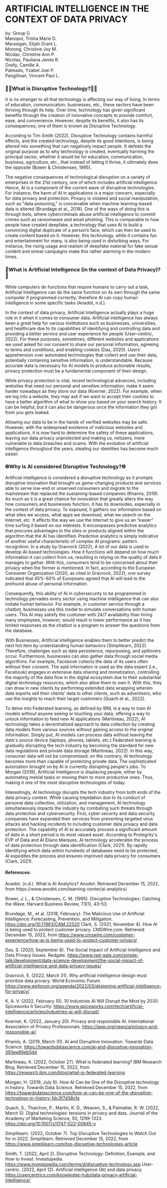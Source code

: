 <!DOCTYPE html>
<html>
<body>
  
  <div class="header">
    <h1>ARTIFICIAL INTELLIGENCE IN THE CONTEXT OF DATA PRIVACY</h1>
   
<p> 
    by: Group G <br>
  Manopol, Trisha Marie D. <br>
  Marasigan, Elijah Grant L. <br>
  Morong, Christine Joy M. <br>
  Nicdao, Christine Ann P. <br>
  Nicolas, Pauliana Jamie R. <br>
  Orelly, Camille A. <br>
  Palmado, Yzabel Joei P. <br>
  Pangilinan, Vincent Paul L. <br>
</p>

<h3>👩‍💻What is Disruptive Technology?👩‍💻</h3>

<p>
It is no stranger to all that technology is affecting our way of living. In terms of education, communication, businesses, etc., these sectors have been thriving through its help. Over time, technology has given significant benefits through the creation of innovative concepts to provide comfort, ease, and convenience. However, despite its benefits, it also has its consequences; one of them is known as Disruptive Technology. <br>

According to Tim Smith (2022), Disruptive Technology contains harmful effects, and the created technology, despite its good intentions, is being altered into something that can negatively impact people. It defeats the original purpose as to why technology is created, eventually harming the principal sector, whether it would be for education, communication, business, agriculture, etc., that instead of letting it thrive, it ultimately does the opposite (Bower & Christensen, 1995). <br>

The negative consequences of technological disruption on a variety of enterprises in the 21st century, one of which includes artificial intelligence. Hence, AI is a component of the current wave of disruptive technologies. For instance, the harm of AI in applications is a major concern, especially for data privacy and protection. Privacy is violated and social manipulation, such as "data poisoning," is conceivable when machine learning-based data is altered (Brundage et al., 2018). One of the ways of doing this is through bots, where cybercriminals abuse artificial intelligence to commit crimes such as ransomware and email phishing. This is comparable to how people have created deepfake, a technology that uses AI to build a convincing digital duplicate of a person’s face, which can then be used to create content based on it. However, this technology, while it contains fun and entertainment for many, is also being used in disturbing ways. For instance, the rising usage and realism of deepfake material for fake sexual content and smear campaigns make this rather alarming in the modern times. <br>
</p>

<h3>🧠What is Artificial Intelligence (in the context of Data Privacy)?🧠</h3>

<p>
While computers do functions that require humans to carry out a task, Artificial Intelligence can do the same function on its own through the same computer if programmed correctly; therefore AI can copy human intelligence in some specific tasks (Anadot, n.d.). <br>

In the context of data privacy, Artificial Intelligence actually plays a huge role in it when it comes to consumer data. Artificial intelligence has always been a great help for various institutions such as businesses, universities, and healthcare due to its capabilities of identifying and controlling data and providing a better service and user experience for people (User-centric, 2022). For these purposes, sometimes, different websites and applications we used asked for our consent to share our personal information, agreeing to terms and conditions, and enabling cookies (Das, 2020). Users' apprehension over automated technologies that collect and use their data, potentially containing sensitive information, is understandable. Because accurate data is necessary for AI models to produce actionable results, privacy protection must be a fundamental component of their design. <br>

While privacy protection is vital, recent technological advances, including websites that need our personal and sensitive information, make it seem harder nowadays as they store our data (Koerner, 2022). For example, when we log into a website, they may ask if we want to accept their cookies to have a better algorithm of what to show you based on your search history. It can be helpful, but it can also be dangerous once the information they got from you gets leaked. <br>

Allowing our data to be in the hands of verified websites may be safe. However, with the widespread existence of malicious websites and applications, it is now hard to determine the safety of these applications, leaving our data privacy unprotected and making us, netizens, more vulnerable to data breaches and scams. With the evolution of artificial intelligence throughout the years, stealing our identities has become much easier. <br>
</p>

<h3>🌐Why is AI considered Disruptive Technology?🌐</h3>

<p>
Artificial intelligence is considered a disruptive technology as it prompts disruptive innovation that brought us game-changing products and services able to serve low-end or unserved consumers and migrate to the mainstream that replaced the sustaining-based companies (Khamis, 2019). As much as it is a great chance for innovation that greatly alters the way how consumers and businesses function, it has its downsides, especially in the context of data privacy. To expound, it gathers our information based on what sites we access, what apps we download, what we search on the Internet, etc. It affects the way we use the Internet to give us an “easier” time surfing it based on our interests. It encompasses predictive analytics that procures advantages to the sites or products aligned within the algorithm that the AI has identified. Predictive analytics is simply indicative of another useful characteristic of complex AI programs: pattern recognition. In a study by Gravrock (2022), A lot of our data is used to develop AI-based technologies. How it functions will depend on how much information it can collect from us, resulting in relying on the quality of data it manages to gather. With this, consumers tend to be concerned about their privacy when the former is mentioned. In fact, according to the European Consumer Organization (2020, as cited in Gravrock, 2022), one survey indicated that 45%-60% of Europeans agreed that AI will lead to the profound abuse of personal information. <br>

Consequently, this ability of AI in cybersecurity to be programmed in technology pervades every sector using machine intelligence that can also imitate human behavior. For example, in customer service through a chatbot, businesses use this model to simulate conversations with human users. This AI may satisfy the customer with 24/7 availability than hiring many employees, however, would result in lower performance as it has limited responses as the chatbot is a program to answer the questions from the database. <br>

With Businesses, Artificial intelligence enables them to better predict the next hot item by understanding human behaviors (Simplilearn, 2022). Therefore, challenges such as data persistence, repurposing, and spillovers occur. Furthermore, businesses can also gather data through social media algorithms. For example, Facebook collects the data of its users often without their consent. The said information is used as the data expert (i.e., Facebook) engages in extensive data sharing and monetization, controlling the majority of the data flow in the digital ecosystem due to their substantial digital technology resources, which also allow them to own it. With this, they can draw in new clients by performing extended data wrapping wherein data experts sell their clients' data to other clients, such as advertisers, who use the insights to reach their target customers (Quach et al., 2022). <br>

To delve into Federated learning, as defined by IBM, is a way to train AI models without anyone seeing or touching your data, offering a way to unlock information to feed new AI applications (Martineau, 2022),  AI technology takes a decentralized approach to data collection by creating data models from various sources without gaining access to the original information. Simply put, AI models can process data without leaving the data's source device (laptops, phones, tablets, etc.) Federated learning is gradually disrupting the tech industry by becoming the standard for new data regulations and private data storage (Martineau, 2022). In this way, consumer data will not be compromised; on the contrary, AI technology becomes more than capable of protecting private data. The sophisticated automation brought on by AI is currently disrupting people's jobs. To Morgan (2019), Artificial Intelligence is displacing people, either by automating menial tasks or moving them to more productive ones. Thus, making it one of the most disruptive technologies of today. <br>

Interestingly, AI technology disrupts the tech industry from both ends of the data privacy context. While causing trepidation due to its conduct of personal data collection, utilization, and management, AI technology simultaneously impacts the industry by combating such threats through data protection and cybersecurity. First, cyber security and data security companies have expanded their services from preventing targeted virus attacks and hacking incidents to including customer data privacy and data protection. The capability of AI to accurately process a significant amount of data in a short period is its most valued asset. According to Protegrity's EVP of Data and AI Eliano Marques, AI technology accelerates the process of data protection through data identification (Clark, 2021). By rapidly identifying which data within hundreds of databases need to be protected, AI expedites the process and ensures improved data privacy for consumers (Clark, 2021).
</p>

<h4>References:</h4>

<p>
Anadot. (n.d.). What is AI Analytics? Anodot. Retrieved December 15, 2022, from https://www.anodot.com/learning-center/ai-analytics/ <br>

Bower, J. L., & Christensen, C. M. (1995). Disruptive Technologies: Catching the Wave. Harvard Business Review, 73(1), 43–53. <br>

Brundage, M., et al. (2018, February). The Malicious Use of Artificial Intelligence: Forecasting, Prevention, and Mitigation. https://doi.org/10.17863/CAM.22520
Clark, S. (2021, November 4). How AI is being used to protect customer privacy. CMSWire.com. Retrieved December 15, 2022, from https://www.cmswire.com/customer-experience/how-ai-is-being-used-to-protect-customer-privacy/ <br>

Das, S. (2020, September 8). The Social Impact of Artificial Intelligence and Data Privacy Issues. Redgate. https://www.red-gate.com/simple-talk/development/data-science-development/the-social-impact-of-artificial-intelligence-and-data-privacy-issues/ <br>

Gravrock, E. (2022, March 31). Why artificial intelligence design must prioritize data privacy. World Economic Forum. https://www.weforum.org/agenda/2022/03/designing-artificial-intelligence-for-privacy/ <br>

K, A. V. (2022, February 10). 10 Industries AI Will Disrupt the Most by 2030. Spiceworks It Security. https://www.spiceworks.com/tech/artificial-intelligence/articles/industries-ai-will-disrupt/ <br>

Koerner, K. (2022, January 20). Privacy and responsible AI. International Association of Privacy Professionals. https://iapp.org/news/a/privacy-and-responsible-ai/ <br>

Khamis, A. (2019, March 31). AI and Disruptive Innovation. Towards Data Science. https://towardsdatascience.com/ai-and-disruptive-innovation-393ee89eb5dd <br>

Martineau, K. (2022, October 27). What is federated learning? IBM Research Blog. Retrieved December 15, 2022, from https://research.ibm.com/blog/what-is-federated-learning <br>

Morgan, H. (2019, July 8). How AI Can be One of the Disruptive technology in history. Towards Data Science. Retrieved December 15, 2022, from https://towardsdatascience.com/how-ai-can-be-one-of-the-disruptive-technology-in-history-1dc3f7d38cfa <br>

Quach, S., Thaichon, P., Martin, K. D., Weaven, S., & Palmatier, R. W. (2022, March 5). Digital technologies: tensions in privacy and data. Journal of the Academy of Marketing Science, 50, 1299-1323. https://doi.org/10.1007/s11747-022-00845-y <br>

Simplilearn. (2022, October 7). Top Disruptive Technologies to Watch Out for in 2022. Simplilearn. Retrieved December 15, 2022, from https://www.simplilearn.com/top-disruptive-technologies-article <br>

Smith, T. (2022, April 2). Disruptive Technology: Definition, Example, and How to Invest. Investopedia. https://www.investopedia.com/terms/d/disruptive-technology.asp
User-centric. (2022, April 12). Artificial intelligence (AI) and data privacy. https://usercentrics.com/knowledge-hub/data-privacy-artificial-intelligence/ <br>
</p>

</body>
</html>


